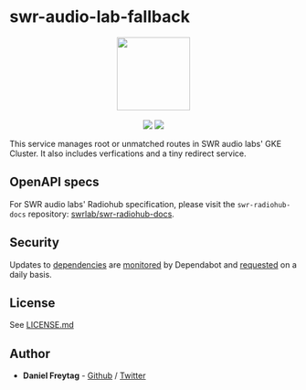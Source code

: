 # swr-audio-lab-fallback

<p align="center">
  <a href="https://lab.swr.de/" target="_blank" rel="noopener noreferrer"><img src="https://cdn-static.lab.swr.de/images/v1/get/swr-audio-lab-icon-black-smooth/img?width=256&d=gh-fallback" width="128"></a>
  <br>
  <br>
  <a href="https://github.com/swrlab/swr-audio-lab-fallback/actions"><img src="https://github.com/swrlab/swr-audio-lab-fallback/workflows/push/badge.svg?event=push"></a>
  <a href="https://github.com/swrlab/swr-audio-lab-fallback/"><img src="https://img.shields.io/github/repo-size/swrlab/swr-audio-lab-fallback"></a>
</p>

This service manages root or unmatched routes in SWR audio labs' GKE Cluster. It also includes verfications and a tiny redirect service.  

## OpenAPI specs

For SWR audio labs' Radiohub specification, please visit the `swr-radiohub-docs` repository: [swrlab/swr-radiohub-docs](https://github.com/swrlab/swr-radiohub-docs).  

## Security

Updates to [dependencies](https://github.com/swrlab/swr-audio-lab-fallback/network/dependencies) are [monitored](https://github.com/swrlab/swr-audio-lab-fallback/network/updates) by Dependabot and [requested](https://github.com/swrlab/swr-audio-lab-fallback/pulls) on a daily basis.

## License

See [LICENSE.md](./LICENSE.md)  

## Author

- **Daniel Freytag** - [Github](https://github.com/FRYTG) / [Twitter](https://twitter.com/FRYTG)
